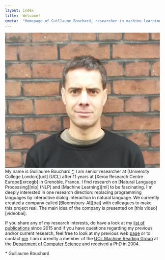 ```yaml
---
layout: index
title:  Welcome!
cmeta:  "Homepage of Guillaume Bouchard, researcher in machine learning, natural language processing, artificial intelligence"
---
```


<a href="img/GuillaumeBouchardChamechaude.jpg" style="cursor: default">
    <img id="portrait" src="img/GuillaumeBouchard.jpg"
        alt="Guillaume at the top of Chamechaude in Chartreuse montains, France"/>
</a>
My name is Guillaume Bouchard <a class="fnote" href="#fnote-name">*</a>,
I am senior researcher at [University College London][ucl] (UCL) after 11 years at [Xerox Research Centre Europe][xrcegb]
in Grenoble, France. I find
research on [Natural Language Processing][nlp] (NLP) and [Machine Learning][ml]
to be fascinating. I'm deeply interested in one research direction: replacing programming languages 
by interactive dialog interaction in natural language. We currently created a company called [Bloomsbury-AI][bai] with colleagues to make this project real. The main idea of the company is presented on [this video][videobai].

If you share any of my research interests, do have a look at
my [list of publications][pubs] since 2015 and if you have questions regarding
my previous and/or current research, feel free to look at my previous web [page][xrcegb] or to contact [me][contact].
I am currently a member of the [UCL Machine Reading Group][uclmr]
at the [Department of Computer Science][uclcs] and received a PhD in 2004.

<p class="fnote" id="fnote-name">* Guillaume Bouchard</p>

[contact]:  /contact.html
[ml]:       https://en.wikipedia.org/wiki/Machine_learning
[nlp]:      https://en.wikipedia.org/wiki/Natural_language_processing
[pubs]:     /publications.html
[ucl]:      http://www.ucl.ac.uk/
[uclcs]:    http://www.cs.ucl.ac.uk/
[uclmr]:    http://mr.cs.ucl.ac.uk/
[bai]:      http://bloomsbury.ai/
[videobai]: https://www.youtube.com/watch?v=sKZD8huxjZ0 
[xrcegb]:   http://www.xrce.xerox.com/About-XRCE/People/Guillaume-Bouchard
